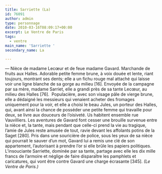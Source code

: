 ```yaml
---
title: Sarriette (La)
id: 76091
author: admin
type: personnage
date: 2010-03-16T08:09:17+00:00
excerpt: Le Ventre de Paris
tags:
  - ventre
main_name: 'Sarriette '
secondary_name: La

---
```

— Nièce de madame Lecœur et de feue madame Gavard. Marchande de fruits aux Halles. Adorable petite femme brune, à voix douée et lente, riant toujours, montrant ses dents; elle a un fichu rouge mal attaché qui laisse voir une ligne blanche de sa gorge au milieu [16]. Envoyée de la campagne par sa mère, madame Sarriet, elle a grandi près de sa tante Lecœur, au milieu des Halles [76].  Populacière, avec son visage pâle de vierge brune, elle a dédaigné les messieurs qui venaient acheter des fromages uniquement pour la voir, et elle a choisi le beau Jules, un porteur des Halles, qui, avant ainsi la chance de posséder une petite femme qui travaille pour deux, se livre aux douceurs de l&rsquo;oisiveté. Us habitent ensemble rue Vauvilliers. Les aventures de Gavard font cesser une brouille survenue entre la nièce et, la tante, mais pendant que celle-ci prend la vie au tragique, l&rsquo;amie de Jules reste amusée de tout, ravie devant les affolants potins de la Saget [280]. Pris dans une souricière de police, sous les yeux de sa nièce qui pourrait le sauver d&rsquo;un mot, Gavard lui a remis une clé de son appartement, l&rsquo;autorisant à prendre l&rsquo;or si elle brûle les papiers politiques. L&rsquo;insouciante Sarriette, dominée par sa tante, partage avec elle les dix mille francs de l&rsquo;armoire et néglige de faire disparaître les pamphlets et caricatures, qui vont être contre Gavard une charge écrasante [345]. _(Le Ventre de Paris.)_